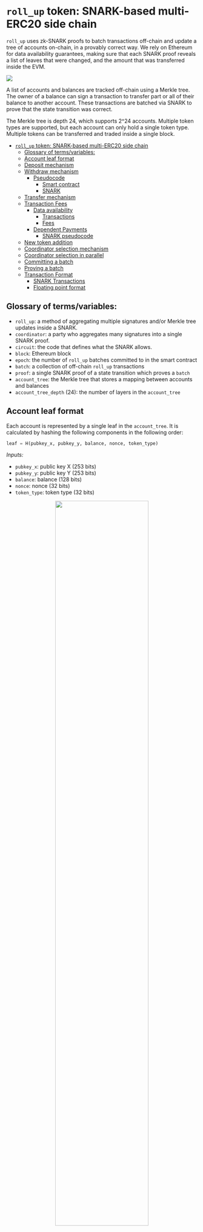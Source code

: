 # `roll_up` token: SNARK-based multi-ERC20 side chain
`roll_up` uses zk-SNARK proofs to batch transactions off-chain and update a tree of accounts on-chain, in a provably correct way. We rely on Ethereum for data availability guarantees, making sure that each SNARK proof reveals a list of leaves that were changed, and the amount that was transferred inside the EVM.

![](./images/roll_up.png?raw=true)

A list of accounts and balances are tracked off-chain using a Merkle tree. The owner of a balance can sign a transaction to transfer part or all of their balance to another account. These transactions are batched via SNARK to prove that the state transition was correct. 

The Merkle tree is depth 24, which supports 2^24 accounts. Multiple token types are supported, but each account can only hold a single token type. Multiple tokens can be transferred and traded inside a single block.

- [`roll_up` token: SNARK-based multi-ERC20 side chain](#roll_up-token-snark-based-multi-erc20-side-chain)
  * [Glossary of terms/variables:](#glossary-of-termsvariables)
  * [Account leaf format](#account-leaf-format)
  * [Deposit mechanism](#deposit-mechanism)
  * [Withdraw mechanism](#withdraw-mechanism)
    + [Pseudocode](#pseudocode)
      - [Smart contract](#smart-contract)
      - [SNARK](#snark)
  * [Transfer mechanism](#transfer-mechanism)
  * [Transaction Fees](#transaction-fees)
    + [Data availability](#data-availability)
      - [Transactions](#transactions)
      - [Fees](#fees)
    + [Dependent Payments](#dependent-payments)
      - [SNARK pseudocode](#snark-pseudocode)
  * [New token addition](#new-token-addition)
  * [Coordinator selection mechanism](#coordinator-selection-mechanism)
  * [Coordinator selection in parallel](#coordinator-selection-in-parallel)
  * [Committing a batch](#committing-a-batch)
  * [Proving a batch](#proving-a-batch)
  * [Transaction Format](#transaction-format)
    + [SNARK Transactions](#snark-transactions)
    + [Floating point format](#floating-point-format)

## Glossary of terms/variables:

 * `roll_up`: a method of aggregating multiple signatures and/or Merkle tree updates inside a SNARK. 
 * `coordinator`: a party who aggregates many signatures into a single SNARK proof. 
 * `circuit`: the code that defines what the SNARK allows.
 * `block`: Ethereum block
 * `epoch`: the number of `roll_up` batches committed to in the smart contract 
 * `batch`: a collection of off-chain `roll_up` transactions 
 * `proof`: a single SNARK proof of a state transition which proves a `batch` 
 * `account_tree`: the Merkle tree that stores a mapping between accounts and balances
 * `account_tree_depth` (24): the number of layers in the `account_tree`


## Account leaf format

Each account is represented by a single leaf in the `account_tree`. It is calculated by hashing the following components in the following order:

```python
leaf = H(pubkey_x, pubkey_y, balance, nonce, token_type)
```

*Inputs:*

 * `pubkey_x`: public key X (253 bits)
 * `pubkey_y`: public key Y (253 bits) 
 * `balance`: balance (128 bits) 
 * `nonce`: nonce (32 bits)
 * `token_type`: token type (32 bits)
 
<p align="center"> 
<img src ="./images/database.png?raw=true" width=70%>
</p>
SNARK storage database

## Deposit mechanism
Each deposit creates a leaf in the smart contract. The smart contract checks that the `nonce`, `token_type` and `balance` are correct. Anyone can aggregate these deposits into a `deposit_tree` with a `deposit_root`. 

The coordinator can add these to the current balance tree by:

1. Proving that an `empty_node` at the same depth as the `deposit_tree` is empty in the `account_tree`.
2. Replacing this `empty_node` with the `deposit_root`
3. Using the same Merkle proof to calculate the new `account_root`.

![](./images/deposit.png?raw=true)

## Withdraw mechanism
Leaves can be withdrawn on the smart contract as follows. 

The transaction format is 8 bytes:
 
   * `from`: 3 bytes 
   * `to`: 3 bytes 
   * `nonce`: 2 bytes 
   * `amount`: 2 bytes 

The `to` address of `0` is a reserved address without a private key. Any balance sent to leaf index `0` is understood to be a `withdraw` transation. 

When the SNARK proof is submitted by the coordinator, if the destination is `0` the on-chain 'withdrawable balance' for the `from` leaf index is incremented by the `amount` transferred. (NB: the `amount` needs converting from floating point to Wei unsigned integer.)

On the smart contract, the `from` address must commit to an Ethereum `withdraw_address`. This allows any off-chain `withdraw` transaction made in `roll_up` by the `from` address to be transferred on-chain to the `withdraw_address`.

Because any token type can be sent to the zero address, transfers to the zero address should avoid the token type check. It is important that no transfers are able to leave the zero address, i.e. the circuit logic should not allow leaf `0` to be the `from` address of a transaction.

### Pseudocode

#### Smart contract 
```javascript
    function withdraw(uint epoch, uint i) {
        // make sure proof has been provided for given epoch
        require(batches[epoch].finalized == true);

        transaction = withdraw[epoch][i];

        // Ethereum address to transfer tokens to
        address = withdraw_address[transaction.from];

        // token_type to transfer
        token_type withdraw_token[withdraw_address[transaction.from]];

        // transfer withdrawn tokens
        address.send(token_type, to_256_bit_number(transaction.amount));
    }
    
    function nominate_withdraw_address(nomination_proof, leaf_address, withdraw_address) {
        
        snark_verify(nomination_proof);

        // cannot change previously committed withdraw_address
        require(withdraw_address[leaf_address] == 0);

        // set nominate_withdraw_address for leaf_address
        withdraw_address[leaf_address] = withdraw_address;    
    }
```

#### SNARK
``` javascript
    nomination_proof()
        public address
        public withdraw_address
        public account_root
        public merkle_proof
        public sig

        leaf = leaves[address]

        verify_merkle_proof(leaf, account_root, merkle_proof)
        validate_signature(sig, withdraw_address, address)
```

## Transfer mechanism
We have an `account_tree` with mapping of public key to `nonce` and `balance` of various `token_type`s. We want to be able to transfer these tokens. The owner of a token creates a signature that signals their consent to update their balance. This signature contains the following fields:

* `from` - Leaf index (`account_tree_depth` bit unsigned) of sending account
   * `nonce` - `account_tree_depth` bit Nonce, to prevent transaction replays
   * `to` - Leaf index (24 bit unsigned) of receiving account
   * `amount` - Balance to transfer (16 bit unsigned)
   * `fee` - The fee to pay the coordinator
 * `sig` - Dictionary containing signature
   * `A` - Public point of signer's key
   * `R` - Public point for EdDSA signature
   * `s` - Scalar for EdDSA signature (254bit in $\mathbb{F}_p$)

The SNARK then constrains the coordinator to processing these transactions in the following way:

1. Prove that the leaf at the `from` index has a certain public key in the `account_tree`, using a `from_merkle_proof`
2. Prove that that public key matches the signature of the transaction
3. Reduce the balance of the `from` leaf 
4. Increment the nonce of the `from` leaf 
5. Using the same `from_merkle_proof`, insert this updated `from` leaf into the old `account_tree` while keeping every other leaf constant. The resulting Merkle root is called the `intermediate_root`
6. Prove that the leaf at the `to` index is included in the `account_tree` with `intermediate_root`, using a `to_merkle_proof`
7. Check that `to.token_type == from.token_type`
8. Update the balance of the `to` leaf. 
9. Using the same to_merkle_proof, insert the updated `to` leaf into the `account_tree` with `intermediate_root`, calculating the `final_root`. 

If any of these steps fail the whole proof fails. 

This proof for a single transaction can be generalised to many transactions, as long as the appropriate `intermediate_root`s are pre-computed and provided as input to the circuit. 


## Transaction Fees

We need to pay fees so the coordinator is incentivized to process batches of transactions. It is important that users can pay for fees in different tokens. This allows us to process transactions in each batch. As we have a larger pool we can include we can make batches faster.

So we force the coordinator to commit to the fees in the EVM and then validate this is correct in the SNARK. We use an all pay fee model where the coordinator commits to a fee and any fee transaction that specifies a fee more than or equal to this amount can be included and pays the fee that the coordinator commited to.

### Data availability

#### Transactions
This approach is based upon the scheme described [here](https://ethresear.ch/t/on-chain-scaling-to-potentially-500-tx-sec-through-mass-tx-validation/3477).

Each transaction record is 8 bytes, and consists of:

1. `from` index (3 bytes)
2. `to` index   (3 bytes)
3. `amount`    (2 bytes) 

The `from` and `to` offsets specify the leaves within the tree, the size required for the offset depends on the depth of the tree. `TreeCapacity` $= 2^\texttt{tree\_depth}$, offset size in bits is $log_2(\texttt{tree\_depth})$.

#### Fees

The data provided above is not enough to ensure that all data is available. As the amount recived at the `to` leaf is actually `amount - fee[token]`. Therefore we also need the coordinator to commit on-chain to fees for 16 different token types. 

1. `token_type` 32 bits 
2. `fee` 2 bytes
3. `number_transaction_of_this_type` 12 bits

For each batch, the records are concatenated together and then hashed to produce a single digest. This digest is passed as a public input to the SNARK circuit to ensure that the on-chain and in-circuit data match.

Then the circuit processes these transactions and ensures that:

1. Each token type is in the token schedule or has zero fee. 
2. The `no_tx_of_this_type == no_tx_processed`

After a proof has been finalized the coordinator can include withdraw `fee * number_transaction_of_this_type` of each token type they have included. 

### Dependent Payments

We want to allow for dependent payments. This allows us to do atomic swaps at almost no cost in terms of constraints.

The user can signal that their transaction is dependent upon a previous one by signaling via signature. These fields in the signature format are `"dependent_payments": [[to,from,amount], [to,from,amount]]`, where `to`, `from`, `amount` define the transaction that this one depends upon. 

Then the SNARK confirms that each transaction has its dependencies included. 

#### SNARK pseudocode
```javascript
// look back , checks if this tx depends upon the previous tx
if (signature[i].dependent_payment[0] != 0) {
    require(signature[i].dependent_payment[0].to == signature[i-1].to);
    require(signature[i].dependent_payment[0].from == signature[i-1].from);
    require(signature[i].dependent_payment[0].amount == signature[i-1].amount);
    
}
// look forward, checks if this tx depends upon the next tx
if (signature[i].dependent_payment[1] != 0) {
    require(signature  require(signature[i].dependent_payment[1].to == signature[1+1].to);
    require(signature[i].dependent_payment[1].from == signature[i+1].from);
    require(signature[i].dependent_payment[1].amount == signature[i+1].amount);s[i] == signature[i+1]);
}
```

## New token addition

Each token needs to be added before it can be transferred. The EVM maintains a list of 2^32 tokens. The deposits, transfers, and withdraws reference a token index in this list. Anyone can add a new token by calling the add_token function on the smart contract.

To prevent squatting attacks, users need to burn 0.1 ether in order to add a new token.

Pseudo code

Smart contract

    // Add a new token
    function add_token() {
    
    }


## Coordinator selection mechanism

Coordinators are staked. 

1. Their probability of being selected to prove a `batch` of transactions is proportional to their stake.
2. We use the hash of the block hash as our randomness beacon. This can be biased but at some cost to the miners. Since we don't really need to worry about attacks because a malicious miner can process transactions and probably get much less reward than the block reward. 
3. As soon as this is committed, a new coordinator is selected who has 5 blocks to commit to a `batch` of transactions. 
4. If they do not commit in this time a new coordinator is selected. This is repeated until a new `batch` is committed to. 
5. We only ever have `proof_time/blocktime` batches in progress.

If an coordinator fails to produce a proof for a `batch` of transactions they have committed to in `proof_time` they are slashed, all future commitments are cancelled, and we begin again with a new coordinator. 

``` javascript
contract coordinator_orderer {
    uint epoch = 0;
    uint min_deposit = 64 ether;
    uint no_coordinators = 0;
    uint max_parallel_proofs = (proof_time/15) + (proof_time/15)*0.5;
    uint count_parallel_proofs = 0;

    function deposit() payable {
        require(msg.value >= min_deposit);
        coordinators.append(msg.sender);
    }

    function request_withdraw() {
        require(coordinators.indexOf(msg.sender) != -1);
        //move coordinator to end of list
        //reduce the number of coordinators by 1
        //set time limit for 1 day in the future
        //to make sure they are not about to get slashed
    }

    function confirm_withdraw() {
        coordinators.delete(msg.sender);
        // check they have waited 10 days 
        // since requesting withdraw
        msg.sender.send(min_deposit);
    }
    
    function commit_to_transactions(transactions, transaction_list) {
        require(msg.sender == coordinator_orderer);
        hash = "0x0"; 
        epoch += 1;
        for (transaction in transactions) {
            // we can pack here more efficiently
            hash = sha256(hash, transaction.to, transaction.from, transaction.amount);
            if (transaction.to == 0) { 
                withdraws[epoch].append((transaction.from, transaction.amount));
            }
        }
                
    }

    function commit_to_deposit() { 

    }
    
    
    function commit_to_batch(transactions, transaction_list) {

    }

    function prove_batch () { 
        //finalize withdraws()
        roll_up.prove_transition(i, batch);
        count_parallel_proofs--;
    }

    function revert_commit() {

    }

    //slash an coordinator for failing to create a proof
    function slash() {

    }
```


## Coordinator selection in parallel
[This spreadsheet](https://docs.google.com/spreadsheets/d/1bT3MSgZ2_rs-MRrrMrs5NhuXqG_jmr5Qrhzkde_Tb30/edit#gid=0) shows how batches of transactions are aggregated and processed in parallel.

![Parallel proving ](https://i.imgur.com/F3frJ3b.png)

Stages:

 1. Collect transactions
 2. Pick and process a `batch` of transactions
 3. Submit commitment to `batch` of transactions to smart contract
 4. Generate SNARK `proof`
 5. Submit `proof` to smart contract

Once a batch of transactions has been picked, and the commitment submitted to the smart contract, then the next `epoch` begins while the previous is being proven.

As soon as someone commits to a `batch` we open a new auction. But we limit the number of open auctions/unproven commitments at `proving_time/blocktime` so that we can be making `proof`s to fill every block but not more than that. 

After the coordinator has committed they have `proving_time` to provide the `proof`. If they fail to provide the `proof` in this time they are slashed. 

We revert all commitments after this time and start the auction again. 

## Committing a batch
```
event BatchCommitted(
    uint256 batchNumber
);

function commitBatch(
    bytes32 new_account_root,
    bytes transactions
);
```

When an coordinator commits a batch, it will provide a list of transactions along with `new_account_root`. Based on the current on-chain `account_root`, all full clients can verify that the transactions are valid state transitions from the current `account_root` to `new_account_root`. `H(transactions)` is stored in the contract so that the digest can be compared to the transactions included by the coordinator when proving the `batch` later, i.e. the coordinator must use the same transactions when committing and proving a given `batch`. 

The coordinator will also provide a deposit.

## Proving a batch

```
event BatchProved(
    uint256 epoch
);

function proveBatch(
    uint256 epoch,
    bytes proof,
    bytes transactions
);
```

When a coordinator proves a `batch`, it will reference the previously committed `batch` by `epoch` number to first check that the digest produced by `H(transactions)` matches the digest stored for the committed `batch`, and will then retrieve the necessary on-chain data (i.e. `account_root`) to be used for SNARK verification along with `proof` and the sequentially hashed output created for `transactions` (so that we can check that the transactions provided on-chain match the transactions used in the circuit).


## Transaction Format
### SNARK Transactions

EdDSA signatures are used by users to send transactions. The coordinator uses these transactions to make a SNARK proof.

These are provided to the coordinator in the off-chain transaction. The transaction is represented as a JSON document:

```json
{
   "tx": {
      "from": index,
      "nonce": nnn,
      "to": public_key_x,
      "amount": nnn,
      "fee": nnn, 
      "dependent_payments": [[to, from, amount], [to, from, amount]]
      "hash_to_from_amount": nnn
   }
   "sig": {
       "A": [pubkey.x, pubkey.y],
       "R": [R.x, R.y],
       "s": nnn
   }
}
```

To verify the transaction:

```python
m = H(tx.from, tx.to, tx.amount, tx.fee)

assert True == eddsa_verify(m, sig.A, sig.R, sig.s)
```


### Floating point format

This is the way it's encoded a 3 and a half decimal digits in a 16 bits floating point. Lets name those bits from MSB to LSB

`e4 e3 e2 e1 e0 m9 m8 m7 m6 m5 m4 m3 m2 m1 m0 d `

`exp := e0 + e1*2 + e2*2^2 + e3*2^3 + e4*2^4`

`m := m0 + m1*2 + m2*2^2 + m3*2^3 + m4*2^4 + m5*2^5 + m6*2^6 + m7*2^7 + m8*2^8 + m9*2^9`

`V := m*10^exp + d* ( (10^exp) >> 1 )`

This format allows to use decimal numbers where the 3 most significant digits can be any digit [0..9] The fourth can be 0 or 5 and an exponent from 1 to 10^31

**Example 1: 123000000**

`m = 123 => 0x7b => 0b00 0111 1011`

`d = 0` (The fourth digit is a 0)

`exp = 6 => 0b00110`

So the floating point format would be `0b0011000011110110  = 0x30F6`

**Example 2:  454500**

`m = 454 => 0x1c6 => 0b0111000110`

`d = 1` (The fourth digit is a 5)

`exp = 3 => 0x3 => 0b00011`

So the floating point format is `0b0001101110001101 = 0x1B8D`
